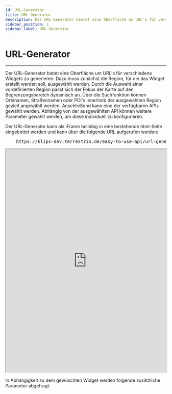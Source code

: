 ```yaml
---
id: URL-Generator
title: URL-Generator
description: Der URL-Generator bietet eine Oberfläche um URL's für verschiedene Widgets zu generieren.
sidebar_position: 1
sidebar_label: URL-Generator
---
```


# URL-Generator
***

Der URL-Generator bietet eine Oberfläche um URL's für verschiedene Widgets zu generieren. Dazu muss zunächst die Region, für die das Widget erstellt werden soll, ausgewählt werden. Durch die Auswahl einer vordefinierten Region passt sich der Fokus der Karte auf den Begrenzungsbereich dynamisch an.
Über die Suchfunktion können Ortsnamen, Straßennamen oder POI's innerhalb der ausgewählten Region gezielt angewählt werden.
Anschließend kann eine der verfügbaren APIs gewählt werden. Abhängig von der ausgewählten API können weitere Parameter gewählt werden, um diese individuell zu konfigurieren.

Der URL-Generator kann als iFrame beliebig in eine bestehende html-Seite eingebettet werden und kann über die folgende URL aufgerufen werden:

<pre>
    <a>https://klips-dev.terrestris.de/easy-to-use-api/url-generator/</a>
</pre>



<iframe id="inlineFrameExample" title="URL-Generator" width="100%" height="700px"
        src="https://klips-dev.terrestris.de/easy-to-use-api/url-generator/">
</iframe>

In Abhängigkeit zu dem gewüschten Widget werden folgende zusätzliche Parameter abgefragt:

